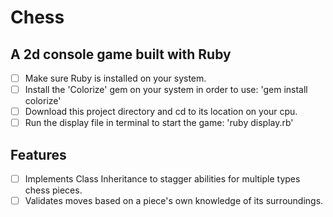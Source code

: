 # Chess

## A 2d console game built with Ruby

- [ ] Make sure Ruby is installed on your system.
- [ ] Install the 'Colorize' gem on your system in order to use: 'gem install colorize'
- [ ] Download this project directory and cd to its location on your cpu.
- [ ] Run the display file in terminal to start the game: 'ruby display.rb'

## Features

- [ ] Implements Class Inheritance to stagger abilities for multiple types chess pieces.
- [ ] Validates moves based on a piece's own knowledge of its surroundings.
